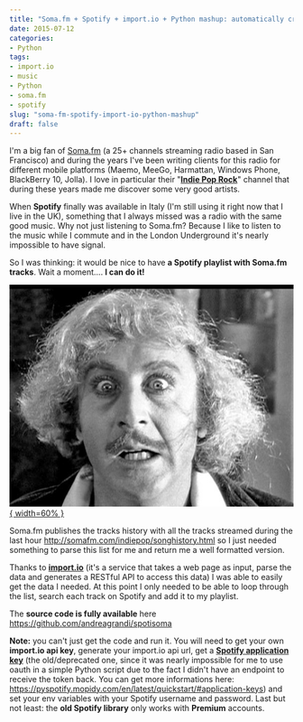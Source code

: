 ```yaml
---
title: "Soma.fm + Spotify + import.io + Python mashup: automatically create a Spotify playlist with Soma.fm tracks"
date: 2015-07-12
categories: 
- Python
tags: 
- import.io
- music
- Python
- soma.fm
- spotify
slug: "soma-fm-spotify-import-io-python-mashup"
draft: false
---
```


I'm a big fan of [Soma.fm](http://somafm.com) (a 25+ channels streaming
radio based in San Francisco) and during the years I've been writing
clients for this radio for different mobile platforms (Maemo, MeeGo,
Harmattan, Windows Phone, BlackBerry 10, Jolla). I love in particular
their "[**Indie Pop Rock**](http://somafm.com/indiepop/)" channel that
during these years made me discover some very good artists.

When **Spotify** finally was available in Italy (I'm still using it
right now that I live in the UK), something that I always missed was a
radio with the same good music. Why not just listening to Soma.fm?
Because I like to listen to the music while I commute and in the London
Underground it's nearly impossible to have signal.

So I was thinking: it would be nice to have **a Spotify playlist with
Soma.fm tracks**. Wait a moment.... **I can do it!**

[![Frankenstein\_Jr\_Mel\_Brooks\_1974](Frankenstein_Jr_Mel_Brooks_1974.jpg){ width=60% }](Frankenstein_Jr_Mel_Brooks_1974.jpg)

Soma.fm publishes the tracks history with all the tracks streamed during
the last hour <http://somafm.com/indiepop/songhistory.html> so I just
needed something to parse this list for me and return me a well
formatted version.

Thanks to [**import.io**](https://import.io) (it's a service that takes
a web page as input, parse the data and generates a RESTful API to
access this data) I was able to easily get the data I needed. At this
point I only needed to be able to loop through the list, search each
track on Spotify and add it to my playlist.

The **source code is fully available** here
<https://github.com/andreagrandi/spotisoma>

**Note:** you can't just get the code and run it. You will need to get
your own **import.io api key**, generate your import.io api url, get a
[**Spotify application
key**](https://developer.spotify.com/technologies/libspotify/keys/) (the
old/deprecated one, since it was nearly impossible for me to use oauth
in a simple Python script due to the fact I didn't have an endpoint to
receive the token back. You can get more informations here:
<https://pyspotify.mopidy.com/en/latest/quickstart/#application-keys>)
and set your env variables with your Spotify username and password. Last
but not least: the **old Spotify library** only works with **Premium**
accounts.

